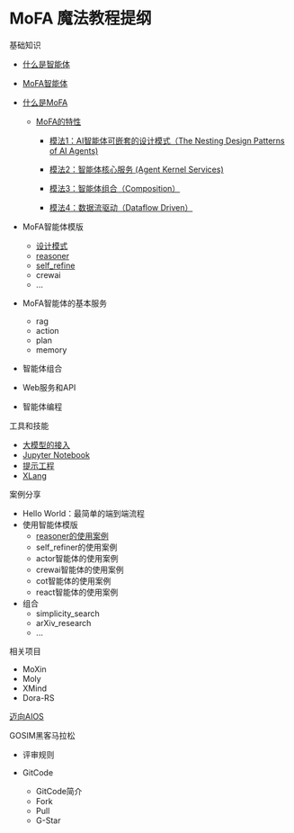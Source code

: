 # MoFA 魔法教程提纲

基础知识

- [什么是智能体](what_is_agent.md)

- [MoFA智能体](what_is_mofa_agent.md)

- [什么是MoFA](what_is_mofa.md)

  - [MoFA的特性](mofa_features.md)

    - [模法1：AI智能体可嵌套的设计模式（The Nesting Design Patterns of AI Agents)](mofa_feature_nesting_design_patterns.md)

    - [模法2：智能体核心服务 (Agent Kernel Services)](mofa_feature_kernel_services.md)

    - [模法3：智能体组合（Composition）](mofa_feature_agent_composition.md)

    - [模法4：数据流驱动（Dataflow Driven）](mofa_feature_data_flow.md)

- MoFA智能体模版
  - [设计模式](templates/design_patterns.md)
  - [reasoner](templates/reasoner_template.md)
  - [self_refine](templates/self_refine_template.md)
  - crewai
  - ...

- MoFA智能体的基本服务
  - rag
  - action
  - plan
  - memory

- 智能体组合

- Web服务和API

- 智能体编程

工具和技能

- [大模型的接入](llm_interfacing.md) 
- [Jupyter Notebook](jupyter_notebook.md) 
- [提示工程](prompt_engineering.md) 
- [XLang](xlang.md)

案例分享

- Hello World：最简单的端到端流程
- 使用智能体模版
  - [reasoner的使用案例](examples/reasoner_example.md)
  - self_refiner的使用案例
  - actor智能体的使用案例
  - crewai智能体的使用案例
  - cot智能体的使用案例
  - react智能体的使用案例
- 组合
  - simplicity_search
  - arXiv_research
  - ...

相关项目

- MoXin
- Moly
- XMind
- Dora-RS

[迈向AIOS](toward_aios.md)

GOSIM黑客马拉松

- 评审规则

- GitCode 
  - GitCode简介
  - Fork
  - Pull
  - G-Star